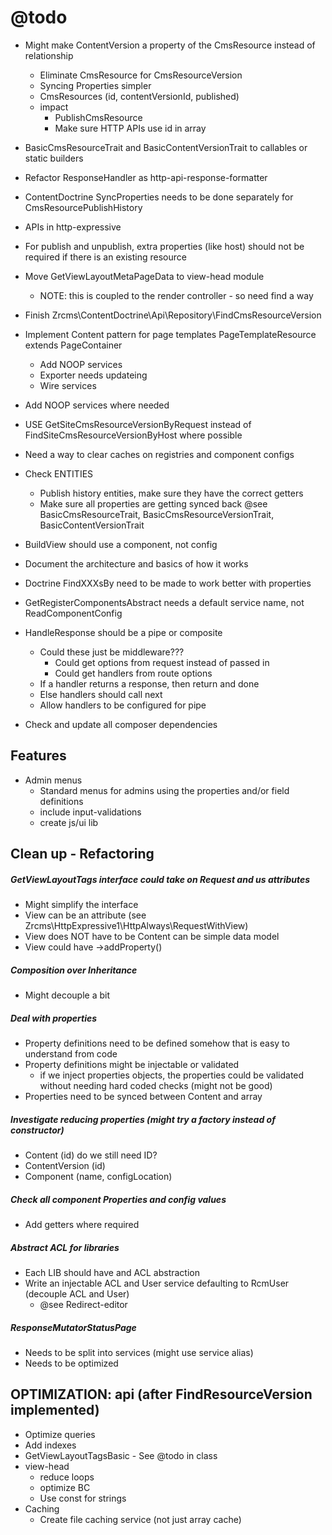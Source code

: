 @todo
=====

- Might make ContentVersion a property of the CmsResource instead of relationship
    - Eliminate CmsResource for CmsResourceVersion
    - Syncing Properties simpler
    - CmsResources (id, contentVersionId, published)
    - impact
        - PublishCmsResource
        - Make sure HTTP APIs use id in array
        
- BasicCmsResourceTrait and BasicContentVersionTrait to callables or static builders

    
- Refactor ResponseHandler as http-api-response-formatter

- ContentDoctrine SyncProperties needs to be done separately for CmsResourcePublishHistory

- APIs in http-expressive

- For publish and unpublish, extra properties (like host) should not be required if there is an existing resource

- Move GetViewLayoutMetaPageData to view-head module
    - NOTE: this is coupled to the render controller - so need find a way

- Finish Zrcms\ContentDoctrine\Api\Repository\FindCmsResourceVersion

- Implement Content pattern for page templates PageTemplateResource extends PageContainer
    - Add NOOP services
    - Exporter needs updateing
    - Wire services
    
- Add NOOP services where needed 

- USE GetSiteCmsResourceVersionByRequest instead of FindSiteCmsResourceVersionByHost where possible

- Need a way to clear caches on registries and component configs

- Check ENTITIES 
    - Publish history entities, make sure they have the correct getters
    - Make sure all properties are getting synced back @see BasicCmsResourceTrait, BasicCmsResourceVersionTrait, BasicContentVersionTrait
    
- BuildView should use a component, not config
    
- Document the architecture and basics of how it works

- Doctrine FindXXXsBy need to be made to work better with properties

- GetRegisterComponentsAbstract needs a default service name, not ReadComponentConfig

- HandleResponse should be a pipe or composite

    - Could these just be middleware???
        - Could get options from request instead of passed in
        - Could get handlers from route options
    - If a handler returns a response, then return and done
    - Else handlers should call next
    - Allow handlers to be configured for pipe
    
- Check and update all composer dependencies

    
## Features ##

- Admin menus
    - Standard menus for admins using the properties and/or field definitions
    - include input-validations
    - create js/ui lib
    
## Clean up - Refactoring ##

##### GetViewLayoutTags interface could take on Request and us attributes #####

- Might simplify the interface
- View can be an attribute (see Zrcms\HttpExpressive1\HttpAlways\RequestWithView)
- View does NOT have to be Content can be simple data model
- View could have ->addProperty()

##### Composition over Inheritance #####

- Might decouple a bit

##### Deal with properties #####

- Property definitions need to be defined somehow that is easy to understand from code
- Property definitions might be injectable or validated
    - if we inject properties objects, the properties could be validated without needing hard coded checks (might not be good)
- Properties need to be synced between Content and array
    
##### Investigate reducing properties (might try a factory instead of constructor) #####

- Content (id) do we still need ID?
- ContentVersion (id)
- Component (name, configLocation)
    
##### Check all component Properties and config values #####

- Add getters where required
    
##### Abstract ACL for libraries #####

- Each LIB should have and ACL abstraction
- Write an injectable ACL and User service defaulting to RcmUser (decouple ACL and User)
    - @see Redirect-editor
    
    
##### ResponseMutatorStatusPage ######

- Needs to be split into services (might use service alias)
- Needs to be optimized
    
## OPTIMIZATION: api (after FindResourceVersion implemented) ##

- Optimize queries
- Add indexes
- GetViewLayoutTagsBasic - See @todo in class
- view-head
    - reduce loops
    - optimize BC
    - Use const for strings
- Caching
    - Create file caching service (not just array cache)
